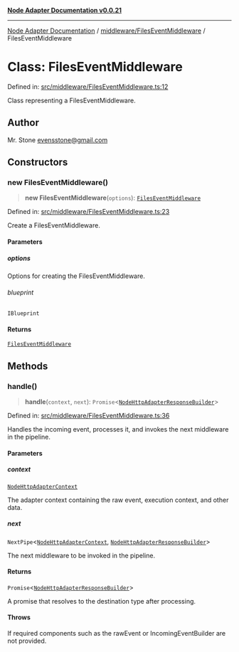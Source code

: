 [**Node Adapter Documentation v0.0.21**](../../../README.md)

***

[Node Adapter Documentation](../../../modules.md) / [middleware/FilesEventMiddleware](../README.md) / FilesEventMiddleware

# Class: FilesEventMiddleware

Defined in: [src/middleware/FilesEventMiddleware.ts:12](https://github.com/stonemjs/node-http-adapter/blob/b3024c4319ed00f9eb0215cf9f549bf3e7da590d/src/middleware/FilesEventMiddleware.ts#L12)

Class representing a FilesEventMiddleware.

## Author

Mr. Stone <evensstone@gmail.com>

## Constructors

### new FilesEventMiddleware()

> **new FilesEventMiddleware**(`options`): [`FilesEventMiddleware`](FilesEventMiddleware.md)

Defined in: [src/middleware/FilesEventMiddleware.ts:23](https://github.com/stonemjs/node-http-adapter/blob/b3024c4319ed00f9eb0215cf9f549bf3e7da590d/src/middleware/FilesEventMiddleware.ts#L23)

Create a FilesEventMiddleware.

#### Parameters

##### options

Options for creating the FilesEventMiddleware.

###### blueprint

`IBlueprint`

#### Returns

[`FilesEventMiddleware`](FilesEventMiddleware.md)

## Methods

### handle()

> **handle**(`context`, `next`): `Promise`\<[`NodeHttpAdapterResponseBuilder`](../../../declarations/type-aliases/NodeHttpAdapterResponseBuilder.md)\>

Defined in: [src/middleware/FilesEventMiddleware.ts:36](https://github.com/stonemjs/node-http-adapter/blob/b3024c4319ed00f9eb0215cf9f549bf3e7da590d/src/middleware/FilesEventMiddleware.ts#L36)

Handles the incoming event, processes it, and invokes the next middleware in the pipeline.

#### Parameters

##### context

[`NodeHttpAdapterContext`](../../../declarations/interfaces/NodeHttpAdapterContext.md)

The adapter context containing the raw event, execution context, and other data.

##### next

`NextPipe`\<[`NodeHttpAdapterContext`](../../../declarations/interfaces/NodeHttpAdapterContext.md), [`NodeHttpAdapterResponseBuilder`](../../../declarations/type-aliases/NodeHttpAdapterResponseBuilder.md)\>

The next middleware to be invoked in the pipeline.

#### Returns

`Promise`\<[`NodeHttpAdapterResponseBuilder`](../../../declarations/type-aliases/NodeHttpAdapterResponseBuilder.md)\>

A promise that resolves to the destination type after processing.

#### Throws

If required components such as the rawEvent or IncomingEventBuilder are not provided.
